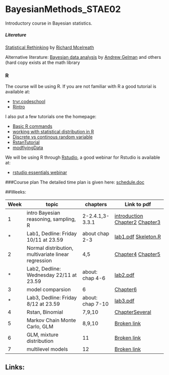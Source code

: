 # BayesianMethods_STAE02
Introductory course in Bayesian statistics.

#####  Literature
[Statistical Rethinking](http://xcelab.net/rm/statistical-rethinking/) by [Richard Mcelreath](http://xcelab.net/rm/)

Alternative literature: [Bayesian data analysis](http://www.stat.columbia.edu/~gelman/book/) by  [Andrew Gelman](http://www.stat.columbia.edu/~gelman/) and others (hard copy exists at the math library

### R
The course will be using R. If you are not familiar with R a good tutorial is available at:

* [tryr.codeschool](http://tryr.codeschool.com/) 
* [Rintro](http://tutorials.iq.harvard.edu/R/Rintro/Rintro.html)

I also put a few tutorials one the homepage:

*  [Basic R commands](http://htmlpreview.github.io/?https://github.com/JonasWallin/BayesianMethods_STAE02/blob/master/tutorialR.html)
*  [working with statistical distribution in R](http://htmlpreview.github.io/?https://github.com/JonasWallin/BayesianMethods_STAE02/blob/master/w1_densities.html)
*  [Discrete vs continous random variable](http://htmlpreview.github.io/?https://github.com/JonasWallin/BayesianMethods_STAE02/blob/master/densityVsProb.html)
*  [RstanTutorial](http://htmlpreview.github.io/?https://github.com/JonasWallin/BayesianMethods_STAE02/blob/master/RstanTutorial.html)
*  [modfiyingData](http://htmlpreview.github.io/?https://github.com/JonasWallin/BayesianMethods_STAE02/blob/master/modfiyingData.html)

We will be using R through [Rstudio](https://www.rstudio.com/), a good webinar for Rstudio is available at:

* [rstudio essentials webinar](https://www.rstudio.com/resources/webinars/rstudio-essentials-webinar-series-part-1/)



###Course plan
The detailed time plan is given here: [schedule.doc](https://github.com/JonasWallin/BayesianMethods_STAE02/raw/master/schedule.doc)


##Weeks:


Week   | topic | chapters | Link to pdf|
---|---|---|---
| 1 | intro Bayesian reasoning, sampling, R| 2-2.4.1,3-3.3.1 |[introduction](https://github.com/JonasWallin/BayesianMethods_STAE02/blob/master/week1/introduction.pdf) [Chapter2](https://github.com/JonasWallin/BayesianMethods_STAE02/blob/master/week1/Chapter2.pdf) [Chapter3](https://github.com/JonasWallin/BayesianMethods_STAE02/blob/master/week1/Chapter3.pdf)
|* | Lab1, Dedline: Friday 10/11 at 23.59 | about chap 2-3| [lab1.pdf](https://github.com/JonasWallin/BayesianMethods_STAE02/blob/master/lab1/lab1.pdf) [Skeleton.R](https://github.com/JonasWallin/BayesianMethods_STAE02/blob/master/lab1/skeleton.R)
| 2 | Normal distribution, multivariate linear regression | 4,5 |[Chapter4](https://github.com/JonasWallin/BayesianMethods_STAE02/blob/master/week2/Chapter4.pdf) [Chapter5](https://github.com/JonasWallin/BayesianMethods_STAE02/blob/master/week2/Chapter5.pdf)
|* | Lab2, Dedline: Wednesday 22/11 at 23.59 | about: chap 4-6| [lab2.pdf](https://github.com/JonasWallin/BayesianMethods_STAE02/blob/master/lab2/lab2.pdf)  | 
| 3 | model comparsion | 6|[Chapter6](https://github.com/JonasWallin/BayesianMethods_STAE02/blob/master/week3/Chapter6.pdf)
|* | Lab3, Dedline: Friday 8/12 at 23.59 | about: chap 7-10| [lab3.pdf](https://github.com/JonasWallin/BayesianMethods_STAE02/blob/master/lab3/lab3.pdf)  | 
| 4 | Rstan, Binomial | 7,9,10 | [ChapterSeveral](https://github.com/JonasWallin/BayesianMethods_STAE02/blob/master/week4/Chapter7910.pdf)
| 5 | Markov Chain Monte Carlo, GLM | 8,9,10 |[Broken link]()
| 6 | GLM, mixture distribution | 11 |[Broken link]()
| 7 | multilevel models | 12 |[Broken link]()


## Links:
